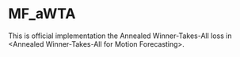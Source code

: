 # MF_aWTA
This is official implementation the Annealed Winner-Takes-All loss in &lt;Annealed Winner-Takes-All for Motion Forecasting>.
